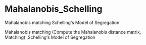 # Mahalanobis_Schelling
Mahalanobis matching  Schelling‘s Model of Segregation

Mahalanobis matching (Compute the Mahalanobis distance matrix, Matching) ,Schelling‘s Model of Segregation
